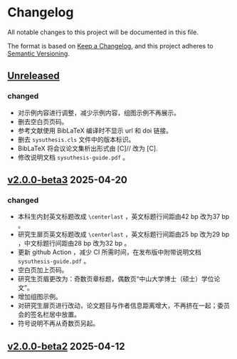 # Changelog

All notable changes to this project will be documented in this file.

The format is based on [Keep a Changelog](https://keepachangelog.com/en/1.0.0/),
and this project adheres to [Semantic Versioning](https://semver.org/spec/v2.0.0.html).

## [Unreleased]

### changed

- 对示例内容进行调整，减少示例内容，组图示例不再展示。
- 删去空白页页码。
- 参考文献使用 BibLaTeX 编译时不显示 url 和 doi 链接。
- 删去 `sysuthesis.cls` 文件中的版本标识。
- BibLaTeX 将会议论文集析出形式由 [C]// 改为 [C].
- 修改说明文档 `sysuthesis-guide.pdf` 。

## [v2.0.0-beta3] 2025-04-20

### changed

- 本科生内封英文标题改成 `\centerlast` ，英文标题行间距由42 bp 改为37 bp 。
- 研究生扉页英文标题改成 `\centerlast` ，英文标题行间距由25 bp 改为29 bp ，中文标题行间距由28 bp 改为32 bp 。
- 更新 github Action ，减少 CI 所需时间，在发布版中附带说明文档 `sysuthesis-guide.pdf` 。
- 空白页加上页码。
- 研究生页眉更改为：奇数页章标题，偶数页“中山大学博士（硕士）学位论文”。
- 增加组图示例。
- 对研究生扉页进行改动，论文题目与作者信息距离增大，不再挤在一起；委员会的签名栏居中放置。
- 符号说明不再从奇数页另起。

## [v2.0.0-beta2] 2025-04-12


[Unreleased]: https://github.com/1FCENdoge/sysuthesis/compare/v2.0.0-beta3...HEAD
[v2.0.0-beta3]: https://github.com/1FCENdoge/sysuthesis/compare/v2.0.0-beta2...v2.0.0-beta3
[v2.0.0-beta2]: https://github.com/1FCENdoge/sysuthesis/releases/tag/v2.0.0-beta2

